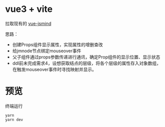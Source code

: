 # vue3 + vite

拉取现有的 [vue-jsmind](https://github.com/chentoday/vue-jsmind) 

思路：

* 创建Props组件显示属性，实现属性的增删查改
* 给jmnode节点绑定mouseover事件
* 父子组件通过props参数传递进行通讯，确定Prop组件的显示位置、显示状态
* ddl前未完成需求4，设想获取结点的层级，将各个层级的属性存入对象数组，在触发mouseover事件时寻找映射并显示。
# 预览

终端运行
```
yarn 
yarn dev
```
